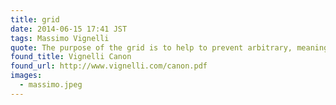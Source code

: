 ```yaml
---
title: grid
date: 2014-06-15 17:41 JST
tags: Massimo Vignelli
quote: The purpose of the grid is to help to prevent arbitrary, meaningles placements of the information on the printed page. It is just like music, where five lines and seven notes allow one to make infinite compositions. That is the magic of the grid.
found_title: Vignelli Canon
found_url: http://www.vignelli.com/canon.pdf
images:
  - massimo.jpeg
---
```


